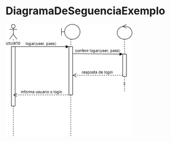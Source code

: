 # DiagramaDeSeguenciaExemplo

[![](https://github.com/wizardigor/DiagramaDeSegenciaExemplo/blob/master/Diagrama_de_seguencia.png)](https://www.draw.io/?lightbox=1&highlight=0000ff&edit=_blank&layers=1&nav=1&title=Untitled%20Diagram.drawio#R7Vhdb5swFP01kbaHVTEESB9D6LaHTaraSd0eHXDAqsHMmIbs1%2B8aHD5CSWijpH1oHyp8%2FHU559xr4om5jItvAqfRTx4QNjGmQTExvYlhOHMD%2FitgWwEz26qAUNCgglAD3NN%2FRINTjeY0IFlnoOScSZp2QZ8nCfFlB8NC8E132Jqz7q4pDkkPuPcx66MPNJBRhc4Np8G%2FExpGu52RfV31xHg3WL9JFuGAb1qQeTMxl4JzWT3FxZIwxd2Ol2re14HeOjBBEjlmgrt68PDKQR4Ki79rO3HvjODLrFrlCbNcv3Ce5VhQrmOW2x0REH6qHvOY%2FaBrwmgCLRe2l9SnKS5jgL6FL7lQHUTQmEgCzx7T428bzN1EVJL7FPtqzQ1YB7BIxgxaCB5BTolhiqjbjOE0o6synCkggvi5yOgTuSNZ5RqFPhEVD2YLRsMEMMnVwhnsQ5Pwl2p4pg0IwyvCXOw%2FhoLnSbDkTEUN72muyz8YwnOpgl7WxlLra7pgF1IM6oBqdSErCIdXFlsYoieY2g%2B7hNDNTeOunWOilrHMqQaxNnRYL9xoDg9a9hdYAM17HuiJ31Im5TSRZQyWO7G8Pam5kBEPeYJZW%2BxRrA37c5BKq8Ok3WcSPcMkss%2FFpHOcyJFZ5CpTYgjpI5GG1UfO0UyyLptJ6B1nknOQS6NL5dhUMs9F5YiaNDKVwHZScPaRSYeOJONoJs2ek39%2Btkzqf5e8n0yaH65K3UNpPi6TznYmof6hVPSoBApk1%2BxCORg31u4zjHPJtcvVBKzdzchajjM9nO0XUwFZ476yjLPJYPRkYDzE4lOegRuNZfnGWfb5kMv3OV1xKXkMHSQJFuqnjsIY9x9LCKL%2BrcUrG3865YIEez97JBYhOcQ3GqoqEC7PhU9e%2FhUnCMMSymVnseeo11NvlQkbje1u0UL753oVlp60p18dxQmSWj1J4YhYQ4kBQadvpC4pqFQd6ArpVtlzhWa2bntFa6i3bTVa1fE0p8xe7xQ0cFCdaBVjZr2tV%2ByeV6DCpjyTWN2NkMowNDnVIDwl0OUGOItIoOdBt75WmbcMMu3Y49oa1vu4ZsN6j6wq59fbsbtLVIGdT2%2BzpzdN1lzESu76hmXKL6f7a8V1Xq%2FtZar%2BSGV76yBzzyL7H7MDJQEox9vWMP1lNBhvXWr0Prv7n8Zx1Yoj%2FQfN5sqwGt7cu5o3%2FwE%3D)
